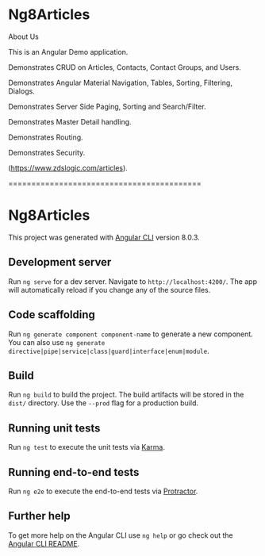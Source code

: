 Ng8Articles
==========================================

About Us

This is an Angular Demo application.

Demonstrates CRUD on Articles, Contacts, Contact Groups, and Users.

Demonstrates Angular Material Navigation, Tables, Sorting, Filtering, Dialogs.

Demonstrates Server Side Paging, Sorting and Search/Filter.

Demonstrates Master Detail handling.

Demonstrates Routing.

Demonstrates Security.

(https://www.zdslogic.com/articles).

==========================================


# Ng8Articles

This project was generated with [Angular CLI](https://github.com/angular/angular-cli) version 8.0.3.

## Development server

Run `ng serve` for a dev server. Navigate to `http://localhost:4200/`. The app will automatically reload if you change any of the source files.

## Code scaffolding

Run `ng generate component component-name` to generate a new component. You can also use `ng generate directive|pipe|service|class|guard|interface|enum|module`.

## Build

Run `ng build` to build the project. The build artifacts will be stored in the `dist/` directory. Use the `--prod` flag for a production build.

## Running unit tests

Run `ng test` to execute the unit tests via [Karma](https://karma-runner.github.io).

## Running end-to-end tests

Run `ng e2e` to execute the end-to-end tests via [Protractor](http://www.protractortest.org/).

## Further help

To get more help on the Angular CLI use `ng help` or go check out the [Angular CLI README](https://github.com/angular/angular-cli/blob/master/README.md).
